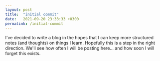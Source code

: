 ```yaml
---
layout: post
title:  "initial commit"
date:   2021-09-20 23:33:33 +0300
permalink: /initial-commit
---
```


I've decided to write a blog in the hopes that I can keep more structured notes
(and thoughts) on things I learn. Hopefully this is a step in the right direction.
We'll see how often I will be posting here... and how soon I will forget this
exists.
